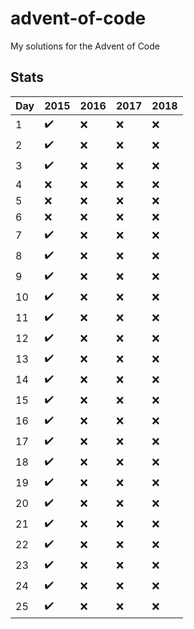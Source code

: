 # advent-of-code
My solutions for the Advent of Code

## Stats

| Day | 2015 | 2016 | 2017 | 2018 |
|-----|--------|--------|--------|--------|
| 1   | :heavy_check_mark:    | :x:    | :x:    | :x:    |
| 2   | :heavy_check_mark:    | :x:    | :x:    | :x:    |
| 3   | :heavy_check_mark:    | :x:    | :x:    | :x:    |
| 4   | :x:    | :x:    | :x:    | :x:    |
| 5   | :x:    | :x:    | :x:    | :x:    |
| 6   | :x:    | :x:    | :x:    | :x:    |
| 7   | :heavy_check_mark:    | :x:    | :x:    | :x:    |
| 8   | :heavy_check_mark:    | :x:    | :x:    | :x:    |
| 9   | :heavy_check_mark:    | :x:    | :x:    | :x:    |
| 10  | :heavy_check_mark:    | :x:    | :x:    | :x:    |
| 11  | :heavy_check_mark:    | :x:    | :x:    | :x:    |
| 12  | :heavy_check_mark:    | :x:    | :x:    | :x:    |
| 13  | :heavy_check_mark:    | :x:    | :x:    | :x:    |
| 14  | :heavy_check_mark:    | :x:    | :x:    | :x:    |
| 15  | :heavy_check_mark:    | :x:    | :x:    | :x:    |
| 16  | :heavy_check_mark:    | :x:    | :x:    | :x:    |
| 17  | :heavy_check_mark:    | :x:    | :x:    | :x:    |
| 18  | :heavy_check_mark:    | :x:    | :x:    | :x:    |
| 19  | :heavy_check_mark:    | :x:    | :x:    | :x:    |
| 20  | :heavy_check_mark:    | :x:    | :x:    | :x:    |
| 21  | :heavy_check_mark:    | :x:    | :x:    | :x:    |
| 22  | :heavy_check_mark:    | :x:    | :x:    | :x:    |
| 23  | :heavy_check_mark:    | :x:    | :x:    | :x:    |
| 24  | :heavy_check_mark:    | :x:    | :x:    | :x:    |
| 25  | :heavy_check_mark:    | :x:    | :x:    | :x:    |
